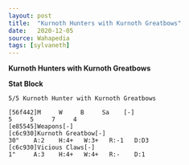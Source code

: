 ```yaml
---
layout: post
title:  "Kurnoth Hunters with Kurnoth Greatbows"
date:   2020-12-05
source: Wahapedia
tags: [sylvaneth]
---
```


**Kurnoth Hunters with Kurnoth Greatbows**

**Stat Block**
```
5/5 Kurnoth Hunter with Kurnoth Greatbows
```

```
[56f442]M     W     B     Sa    [-]
5     5     7     4     
[e85545]Weapons[-]
[c6c930]Kurnoth Greatbow[-]
30"    A:2    H:4+   W:3+   R:-1   D:D3  
[c6c930]Vicious Claws[-]
1"     A:3    H:4+   W:4+   R:-    D:1   
```


